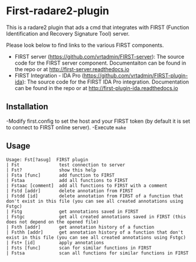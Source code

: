 # First-radare2-plugin
This is a radare2 plugin that ads a cmd that integrates with FIRST (Function Identification and Recovery Signature Tool) server.

Please look below to find links to the various FIRST components.
- FIRST server (https://github.com/vrtadmin/FIRST-server): The source code for the FIRST server component. Documentaiton can be found in the repo or at http://first-server.readthedocs.io
- FIRST Integration - IDA Pro (https://github.com/vrtadmin/FIRST-plugin-ida): The source code for the FIRST IDA Pro integration. Documentation can be found in the repo or at http://first-plugin-ida.readthedocs.io

## Installation
-Modify first.config to set the host and your FIRST token (by default it is set to connect to FIRST online server).
-Execute `make`

## Usage
	Usage: Fst[?asug]  FIRST plugin
	| Fst               test connection to server
	| Fst?              show this help
	| Fsta [func]       add function to FIRST
	| Fstaa             add all functions to FIRST
	| Fstaac [comment]  add all functions to FIRST with a comment
	| Fstd [addr]       delete annotation from FIRST
	| Fstdd [id]        delete annotation from FIRST of a function that don't exist in this file (you can see all created annotations using Fstgc)
	| Fstg              get annotations saved in FIRST
	| Fstgc             get all created annotations saved in FIRST (this does not depend on the opened file)
	| Fsth [addr]       get annotation history of a function
	| Fsthh [addr]      get annotation history of a function that don't exist in this file (you can see all created annotations using Fstgc)
	| Fst+ [id]         apply annotations
	| Fsts [func]       scan for similar functions in FIRST
	| Fstsa             scan all functions for similar functions in FIRST
